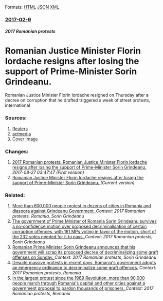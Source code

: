 
Formats: [HTML](/news/2017/02/9/romanian-justice-minister-florin-iordache-resigns-after-losing-the-support-of-prime-minister-sorin-grindeanu.html)  [JSON](/news/2017/02/9/romanian-justice-minister-florin-iordache-resigns-after-losing-the-support-of-prime-minister-sorin-grindeanu.json)  [XML](/news/2017/02/9/romanian-justice-minister-florin-iordache-resigns-after-losing-the-support-of-prime-minister-sorin-grindeanu.xml)  

### [2017-02-9](/news/2017/02/9/index.md)

##### 2017 Romanian protests
# Romanian Justice Minister Florin Iordache resigns after losing the support of Prime-Minister Sorin Grindeanu. 

 Romanian Justice Minister Florin Iordache resigned on Thursday after a decree on corruption that he drafted triggered a week of street protests, international 


### Sources:

1. [Reuters](https://www.reuters.com/article/us-romania-corruption-idUSKBN15O2HN?il=0)
2. [actmedia](http://actmedia.eu/daily/president-of-the-senate-notifyed-the-constitutional-court-on-a-judicial-conflict-between-the-government-and-dna/67999)
2. [Cover Image](/resources/r/?m=02&d=20170209&t=2&i=1172056873&w=400&r=LYNXMPED181DH)

### Changes:

1. [2017 Romanian protests: Romanian Justice Minister Florin Iordache resigns after losing the support of Prime-Minister Sorin Grindeanu. ](/news/2017/02/9/2017-romanian-protests-romanian-justice-minister-florin-iordache-resigns-after-losing-the-support-of-prime-minister-sorin-grindeanu.md) _2017-08-27 03:47:47 (First version)_
1. [Romanian Justice Minister Florin Iordache resigns after losing the support of Prime-Minister Sorin Grindeanu. ](/news/2017/02/9/romanian-justice-minister-florin-iordache-resigns-after-losing-the-support-of-prime-minister-sorin-grindeanu.md) _(Current version)_

### Related:

1. [ More than 600,000 people protest in dozens of cities in Romania and diaspora against Grindeanu Government. ](/news/2017/02/5/more-than-600-000-people-protest-in-dozens-of-cities-in-romania-and-diaspora-against-grindeanu-government.md) _Context: 2017 Romanian protests, Romania, Sorin Grindeanu_
2. [The government of Prime Minister of Romania Sorin Grindeanu survives a no-confidence motion over proposed decriminalisation of certain corruption offences, with 161 MPs voting in favor of the motion, short of the 232 votes needed for it to pass. ](/news/2017/02/8/the-government-of-prime-minister-of-romania-sorin-grindeanu-survives-a-no-confidence-motion-over-proposed-decriminalisation-of-certain-corru.md) _Context: 2017 Romanian protests, Sorin Grindeanu_
3. [Romanian Prime Minister Sorin Grindeanu announces that his government will scrap its proposed decree of decriminalizing some graft offenses on Sunday. ](/news/2017/02/4/romanian-prime-minister-sorin-grindeanu-announces-that-his-government-will-scrap-its-proposed-decree-of-decriminalizing-some-graft-offenses.md) _Context: 2017 Romanian protests, Sorin Grindeanu_
4. [ Despite massive protests in recent days, Romania's government adopts an emergency ordinance to decriminalize some graft offences.](/news/2017/01/31/despite-massive-protests-in-recent-days-romania-s-government-adopts-an-emergency-ordinance-to-decriminalize-some-graft-offences.md) _Context: 2017 Romanian protests, Romania_
5. [ In the largest protest since the 1989 Revolution, more than 90,000 people march through Romania's capital and other cities against a government proposal to pardon thousands of prisoners. ](/news/2017/01/29/in-the-largest-protest-since-the-1989-revolution-more-than-90-000-people-march-through-romania-s-capital-and-other-cities-against-a-govern.md) _Context: 2017 Romanian protests, Romania_
